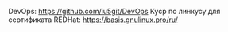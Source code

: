 DevOps: https://github.com/iu5git/DevOps
Куср по линкусу для сертификата REDHat: https://basis.gnulinux.pro/ru/
